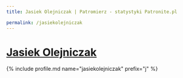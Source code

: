 ```yaml
---
title: Jasiek Olejniczak | Patromierz - statystyki Patronite.pl

permalink: /jasiekolejniczak
---
```


# [Jasiek Olejniczak](https://patronite.pl/jasiekolejniczak)

{% include profile.md name="jasiekolejniczak" prefix="j" %}
